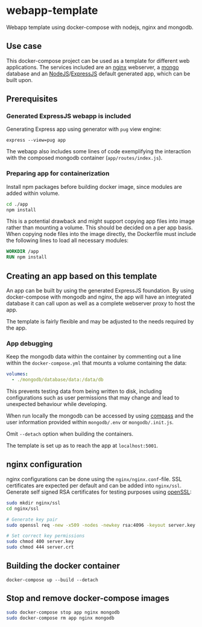# webapp-template
Webapp template using docker-compose with nodejs, nginx and mongodb.

## Use case

This docker-compose project can be used as a template for different web applications. The services included are an [nginx][1] webserver, a [mongo][2] database and an [NodeJS][3]/[ExpressJS][4] default generated app, which can be built upon.


## Prerequisites

### Generated ExpressJS webapp is included

Generating Express app using generator with `pug` view engine:

`express --view=pug app`

The webapp also includes some lines of code exemplifying the interaction with the composed mongodb container (`app/routes/index.js`).

### Preparing app for containerization

Install npm packages before building docker image, since modules are added within volume.

```bash
cd ./app
npm install
```

This is a potential drawback and might support copying app files into image rather than mounting a volume. This should be decided on a per app basis. When copying node files into the image directly, the Dockerfile must include the following lines to load all necessary modules:

```Dockerfile
WORKDIR /app
RUN npm install
```

## Creating an app based on this template

An app can be built by using the generated ExpressJS foundation. By using docker-compose with mongodb and nginx, the app will have an integrated database it can call upon as well as a complete webserver proxy to host the app.

The template is fairly flexible and may be adjusted to the needs required by the app.

### App debugging

Keep the mongodb data within the container by commenting out a line within the `docker-compose.yml` that mounts a volume containing the data:

```yml
volumes:
  - ./mongodb/database/data:/data/db
```

This prevents testing data from being written to disk, including configurations such as user permissions that may change and lead to unexpected behaviour while developing.

When run locally the mongodb can be accessed by using [compass][5] and the user information provided within `mongodb/.env` or `mongodb/.init.js`.

Omit `--detach` option when building the containers.

The template is set up as to reach the app at `localhost:5001`.

## nginx configuration

nginx configurations can be done using the `nginx/nginx.conf`-file. SSL certificates are expected per default and can be added into `nginx/ssl`.
Generate self signed RSA certificates for testing purposes using [openSSL][6]:

```bash
sudo mkdir nginx/ssl
cd nginx/ssl

# Generate key pair
sudo openssl req -new -x509 -nodes -newkey rsa:4096 -keyout server.key -out server.crt

# Set correct key permissions
sudo chmod 400 server.key
sudo chmod 444 server.crt
```

## Building the docker container

`docker-compose up --build --detach`

## Stop and remove docker-compose images

```bash
sudo docker-compose stop app nginx mongodb
sudo docker-compose rm app nginx mongodb
```


[1]: https://nginx.org/en/docs/
[2]: https://docs.mongodb.com/
[3]: https://nodejs.org/api/
[4]: https://expressjs.com/en/4x/api.html
[5]: https://www.mongodb.com/products/compass
[6]: https://www.openssl.org/docs/manmaster/man1/openssl-req.html